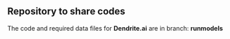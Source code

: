 ## Repository to share codes
The code and required data files for **Dendrite.ai** are in branch: **runmodels**


